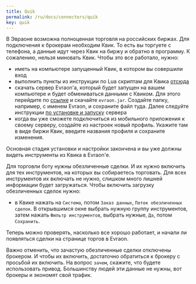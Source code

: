 ```yaml
---
title: Quik
permalink: /ru/docs/connectors/quik
key: quik
---
```


В Эвраоне возможна полноценная торговля на российских биржах. Для подключения к брокерам необходим Квик. То есть вы торгуете с телефона, а данные идут через Квик на биржу и обратно в программу. К сожалению, нельзя миновать Квик. Чтобы это все работало, нужно:
- иметь на компьютере запущенный Квик, в котором вы совершили вход
- выполнить пункты из инструкции по Lua скриптам для Квика [отсюда](https://github.com/avently/EvraonLua) 
- скачать сервер Evraon'а, который будет запущен на вашем компьютере и будет обмениваться данными с Квиком. Для этого перейдите по [ссылке](https://github.com/avently/Evraon/releases) и скачайте `evraon.jar`. Создайте папку, например, с именем Evraon, и сохраните файл туда. Далее следуйте инструкции [по установке и запуску](/ru/docs/installation) сервера
- когда вы уже сможете подключиться из мобильного приложения к своему серверу, создайте из настроек новый профиль. Укажите там в виде биржи Квик, введите названия профиля и сохраните изменения.

Основная стадия установки и настройки закончена и вы уже должны видеть инструменты из Квика в Evraon'e.

Для торговли боту нужны обезличенные сделки. И их нужно включить для тех инструментов, на которых вы собираетесь торговать. Для всех инструментов их включать не нужно, слишком много лишней информации будет загружаться. Чтобы включить загрузку обезличенных сделок нужно:
- в Квике нажать на `Система`, потом `Заказ данных`, `Поток обезличенных сделок`. В открывшимся окне выбрать нужную группу инструментов, затем нажать `Фильтр инструментов`, выбрать нужные, `Да`, потом `Сохранить`.

Теперь можно проверять, насколько все хорошо работает, и начали ли появляться сделки на странице торгов в Evraon.

Важно отменить, что зачастую обезличенные сделки отключены брокером. И чтобы их включить, достаточно обратиться к брокеру с просьбой их включить. На вопрос `зачем`, скажите, что будете использовать привод. Большинству людей эти данные не нужны, вот брокеры и экономят свой трафик.